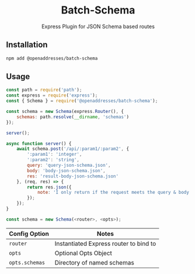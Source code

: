 <h1 align=center>Batch-Schema</h1>

<p align=center>Express Plugin for JSON Schema based routes</p>

## Installation

```sh
npm add @openaddresses/batch-schema
```

## Usage

```js
const path = require('path');
const express = require('express');
const { Schema } = require('@openaddresses/batch-schema');

const schema = new Schema(express.Router(), {
    schemas: path.resolve(__dirname, 'schemas')
});

server();

async function server() {
    await schema.post('/api/:param1/:param2', {
        ':param1': 'integer',
        ':param2': 'string',
        query: 'query-json-schema.json',
        body: 'body-json-schema.json',
        res: 'result-body-json-schema.json'
    }, (req, res) => {
        return res.json({
            note: 'I only return if the request meets the query & body schemas'
        });
    });
}
```

```js
const schema = new Schema(<router>, <opts>);

```

| Config Option     | Notes |
| ----------------- | ----- |
| `router`          | Instantiated Express router to bind to |
| `opts`            | Optional Opts Object |
| `opts.schemas`    | Directory of named schemas |
